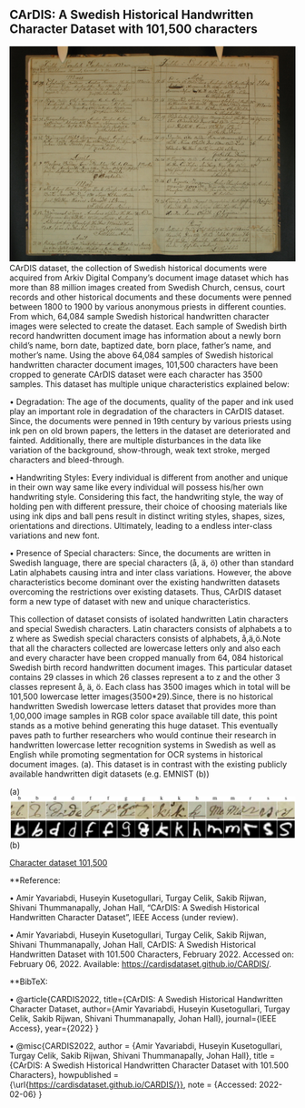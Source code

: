 ## CArDIS: A Swedish Historical Handwritten Character Dataset with 101,500 characters

![image info](./1.jpg)
CArDIS dataset, the collection of Swedish historical documents were acquired from Arkiv Digital Company’s document image dataset which has more
than 88 million images created from Swedish Church, census, court records and
other historical documents  and these documents were penned between 1800 to
1900 by various anonymous priests in different counties. From which, 64,084
sample Swedish historical handwritten character images were selected to
create the dataset. Each sample of Swedish birth record handwritten document
image has information about a newly born child’s name, born date, baptized date,
born place, father’s name, and mother’s name.
Using the above 64,084 samples of Swedish historical handwritten character document images, 101,500 characters have been cropped to generate CArDIS dataset were each character has 3500 samples. This dataset has multiple unique characteristics explained below:

•	Degradation: The age of the documents, quality of the paper and ink used
play an important role in degradation of the characters in CArDIS
dataset. Since, the documents were penned in 19th century by various priests
using ink pen on old brown papers, the letters in the dataset are
deteriorated and fainted. Additionally, there are multiple disturbances in the
data like variation of the background, show-through, weak text stroke, merged
characters and bleed-through.

•	Handwriting Styles: Every individual is different from another and unique
in their own way same like every individual will possess his/her own handwriting
style. Considering this fact, the handwriting style, the way of holding pen
with different pressure, their choice of choosing materials like using ink dips
and ball pens result in distinct writing styles, shapes, sizes, orientations and
directions. Ultimately, leading to a endless inter-class variations and new font.

•	Presence of Special characters: Since, the documents are written in
Swedish language, there are special characters (å, ä, ö) other than standard Latin
alphabets causing intra and inter class variations.
However, the above characteristics become dominant over the existing handwritten
datasets overcoming the restrictions over existing datasets. Thus, CArDIS
dataset form a new type of dataset with new and unique characteristics.

This collection of dataset consists of isolated handwritten Latin
characters and special Swedish characters. Latin characters consists of alphabets a
to z where as Swedish special characters consists of alphabets, å,ä,ö.Note that all
the characters collected are lowercase letters only and also each and every character
have been cropped manually from 64, 084 historical Swedish birth record handwritten
document images. This particular dataset contains 29 classes in which 26 classes
represent a to z and the other 3 classes represent å, ä, ö. Each class has 3500 images
which in total will be 101,500 lowercase letter images(3500*29).Since, there is
no historical handwritten Swedish lowercase letters dataset that provides more than
1,00,000 image samples in RGB color space available till date, this point stands as
a motive behind generating this huge dataset. This eventually paves path to further
researchers who would continue their research in handwritten lowercase letter recognition systems in Swedish as well as English while promoting segmentation for OCR systems in historical document images.
(a). This dataset is in contrast with the existing publicly available handwritten digit datasets (e.g. EMNIST (b))

(a)
![image info](./2.png)
(b)

[Character dataset 101,500](https://drive.google.com/drive/folders/11hkBQ3ampwL3pXLoz8oQBwt8GoLba3DP)

**Reference:

•	Amir Yavariabdi, Huseyin Kusetogullari, Turgay Celik, Sakib Rijwan, Shivani Thummanapally, Johan Hall, “CArDIS: A Swedish Historical Handwritten Character Dataset”, IEEE Access (under review).

•	Amir Yavariabdi, Huseyin Kusetogullari, Turgay Celik, Sakib Rijwan, Shivani Thummanapally, Johan Hall, CArDIS: A Swedish Historical Handwritten Dataset with 101.500 Characters, February 2022. Accessed on: February 06, 2022. Available: https://cardisdataset.github.io/CARDIS/.

**BibTeX:

•	@article{CARDIS2022,
title={CArDIS: A Swedish Historical Handwritten Character Dataset,
author={Amir Yavariabdi, Huseyin Kusetogullari, Turgay Celik, Sakib Rijwan, Shivani Thummanapally, Johan Hall},
journal={IEEE Access},
year={2022}
}

•	@misc{CARDIS2022,
author = {Amir Yavariabdi, Huseyin Kusetogullari, Turgay Celik, Sakib Rijwan, Shivani Thummanapally, Johan Hall},
title = {CArDIS: A Swedish Historical Handwritten Character Dataset with 101.500 Characters},
howpublished = {\url{https://cardisdataset.github.io/CARDIS/}},
note = {Accessed: 2022-02-06}
}
